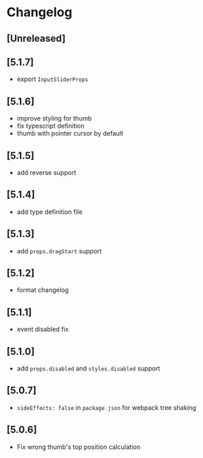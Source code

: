 # Changelog

## [Unreleased]

## [5.1.7]

- export `InputSliderProps`

## [5.1.6]

- improve styling for thumb
- fix typescript definition
- thumb with pointer cursor by default

## [5.1.5]

- add reverse support

## [5.1.4]

- add type definition file

## [5.1.3]

- add `props.dragStart` support

## [5.1.2]

- format changelog

## [5.1.1]

- event disabled fix

## [5.1.0]

- add `props.disabled` and `styles.disabled` support

## [5.0.7]

- `sideEffects: false` in `package.json` for webpack tree shaking

## [5.0.6]

- Fix wrong thumb's top position calculation

